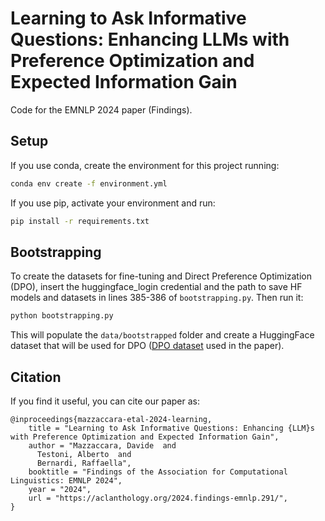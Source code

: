 # Learning to Ask Informative Questions: Enhancing LLMs with Preference Optimization and Expected Information Gain
Code for the EMNLP 2024 paper (Findings).

## Setup

If you use conda, create the environment for this project running: 

   ```bash
   conda env create -f environment.yml
   ```

If you use pip, activate your environment and run: 

   ```bash
   pip install -r requirements.txt
   ```

## Bootstrapping 

To create the datasets for fine-tuning and Direct Preference Optimization (DPO), insert the huggingface_login credential and the path to save HF models and datasets in lines 385-386 of ```bootstrapping.py```. Then run it:

   ```bash
   python bootstrapping.py 
   ```
This will populate the ```data/bootstrapped``` folder and create a HuggingFace dataset that will be used for DPO ([DPO dataset](https://huggingface.co/datasets/mazzaqq/LearningToAsk_DPO_contrast_sets) used in the paper).

## Citation
If you find it useful, you can cite our paper as: 

```
@inproceedings{mazzaccara-etal-2024-learning,
    title = "Learning to Ask Informative Questions: Enhancing {LLM}s with Preference Optimization and Expected Information Gain",
    author = "Mazzaccara, Davide  and
      Testoni, Alberto  and
      Bernardi, Raffaella",
    booktitle = "Findings of the Association for Computational Linguistics: EMNLP 2024",
    year = "2024",
    url = "https://aclanthology.org/2024.findings-emnlp.291/",
}
```
